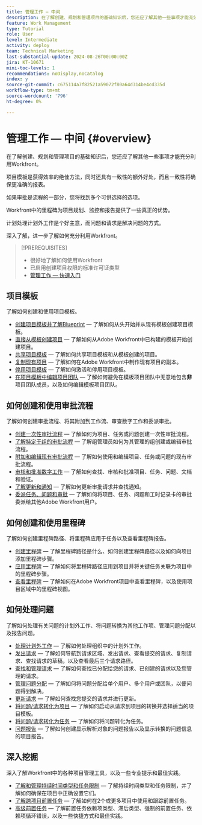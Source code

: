 ```yaml
---
title: 管理工作 — 中间
description: 在了解创建、规划和管理项目的基础知识后，您还应了解其他一些事项才能充分利用Workfront。
feature: Work Management
type: Tutorial
role: User
level: Intermediate
activity: deploy
team: Technical Marketing
last-substantial-update: 2024-08-26T00:00:00Z
jira: KT-10671
mini-toc-levels: 1
recommendations: noDisplay,noCatalog
index: y
source-git-commit: c675114a7f82521a59072f80a64d314be4cd335d
workflow-type: tm+mt
source-wordcount: '796'
ht-degree: 0%

---
```



# 管理工作 — 中间 {#overview}

在了解创建、规划和管理项目的基础知识后，您还应了解其他一些事项才能充分利用Workfront。

项目模板是获得效率的绝佳方法，同时还具有一致性的额外好处，而且一致性将确保更准确的报表。

如果审批是流程的一部分，您将找到多个可供选择的选项。

Workfront中的里程碑为项目规划、监控和报告提供了一些真正的优势。

计划处理计划外工作是个好主意，而问题和请求是解决问题的方式。

深入了解，进一步了解如何充分利用Workfront。

>[!PREREQUISITES]
>
>* 很好地了解如何使用Workfront
>* 已启用创建项目权限的标准许可证类型
>* [管理工作 — 快速入门](https://experienceleague.adobe.com/?recommended=Workfront-U-1-2022.1.planners)


## 项目模板

了解如何创建和使用项目模板。

* [创建项目模板并了解Blueprint](create-a-project-template.md) — 了解如何从头开始并从现有模板创建项目模板。
* [直接从模板创建项目](create-a-project-directly-from-a-template.md) — 了解如何从Adobe Workfront中已构建的模板开始创建项目。
* [共享项目模板](share-a-project-template.md) — 了解如何共享项目模板和从模板创建的项目。
* [复制现有项目](/help/manage-work/manage-projects/copy-an-existing-project.md) — 了解如何在Adobe Workfront中制作现有项目的副本。
* [停用项目模板](deactivate-a-project-template.md) — 了解如何激活和停用项目模板。
* [在项目模板中编辑项目团队](edit-the-project-team-in-a-project-template.md) — 了解如何避免在模板项目团队中无意地包含&#x200B;**非**&#x200B;项目团队成员，以及如何编辑模板项目团队。

## 如何创建和使用审批流程

了解如何创建审批流程、将其附加到工作流、审查数字工作和委派审批。

* [创建一次性审批流程](create-a-single-use-approval-process.md) — 了解如何为项目、任务或问题创建一次性审批流程。
* [了解特定于组的审批流程](group-specific-approval-processes.md) — 了解组管理员如何为其管理的组创建或编辑审批流程。
* [附加和编辑现有审批流程](attach-and-edit-existing-approval-processes.md) — 了解如何使用和编辑项目、任务或问题的现有审批流程。
* [审核和批准数字工作](review-and-approve-digital-work.md) — 了解如何查找、审核和批准项目、任务、问题、文档和验证。
* [了解更新和通知](understand-updates-and-notifications.md) — 了解如何更新审批请求并查找通知。
* [委派任务、问题和审批](delegate-approvals.md) — 了解如何将项目、任务、问题和工时记录卡的审批委派给其他Adobe Workfront用户。

## 如何创建和使用里程碑

了解如何创建里程碑路径、将里程碑应用于任务以及查看里程碑报告。

* [创建里程碑](creating-milestones.md) — 了解里程碑路径是什么、如何创建里程碑路径以及如何向项目添加里程碑步骤。
* [应用里程碑](apply-milestones.md) — 了解如何将里程碑路径应用到项目并将关键任务关联为项目中的里程碑步骤。
* [查看里程碑](view-milestones.md) — 了解如何在Adobe Workfront项目中查看里程碑，以及使用项目区域中的里程碑视图。

## 如何处理问题

了解如何处理有关问题的计划外工作、将问题转换为其他工作项、管理问题分配以及报告问题。

* [处理计划外工作](handle-unplanned-work.md) — 了解如何处理组织中的计划外工作。
* [发出请求](make-a-request.md) — 了解如何导航到请求区域、发出请求、查看提交的请求、复制请求、查找请求的草稿，以及查看最后三个请求路径。
* [查找和管理请求](find-requests.md) — 了解如何查找已分配给您的请求、已创建的请求以及您管理的请求。
* [管理问题分配](manage-issue-assignments.md) — 了解如何将问题分配给单个用户、多个用户或团队，以便问题得到解决。
* [更新请求](update-a-request.md) — 了解如何查找您提交的请求并进行更新。
* [将问题/请求转化为项目](create-a-project-from-a-request.md) — 了解如何启动从请求到项目的转换并选择适当的项目模板。
* [将问题/请求转化为任务](convert-issues-to-other-work-items.md) — 了解如何将问题转化为任务。
* [问题报告](report-on-issues.md) — 了解如何创建显示解析对象的问题报告以及显示转换的问题信息的项目报告。

## 深入挖掘

深入了解Workfront中的各种项目管理工具，以及一些专业提示和最佳实践。    

* [了解和管理持续时间类型和任务限制](understand-and-manage-duration-types-and-task-constraints.md) — 了解持续时间类型和任务限制，并了解如何确保在项目中正确设置它们。
* [了解跨项目前置任务](understand-cross-project-predecessors.md) — 了解如何在2个或更多项目中使用和跟踪前置任务。
* [高级前置任务](advanced-predecessors.md) — 了解前置任务依赖项类型、滞后类型、强制的前置任务、依赖项循环错误，以及一些快捷方式和最佳实践。
